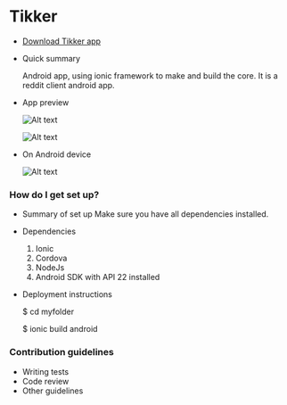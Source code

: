 # Tikker

* [Download Tikker app](https://tikker.tk/android/android-debug.apk)

* Quick summary

    Android app, using ionic framework to make and build the core. It is a reddit client android app.

* App preview

    ![Alt text](http://i.imgsafe.org/a291f66.png)
    
    ![Alt text](http://i.imgsafe.org/db90b7d.png)

* On Android device

    ![Alt text](http://i.imgsafe.org/adb3074.png)


### How do I get set up? ###

* Summary of set up
    Make sure you have all dependencies installed.

* Dependencies

    1. Ionic
    2. Cordova
    3. NodeJs
    4. Android SDK with API 22 installed

* Deployment instructions

    $ cd myfolder
    
    $ ionic build android


### Contribution guidelines ###

* Writing tests
* Code review
* Other guidelines
